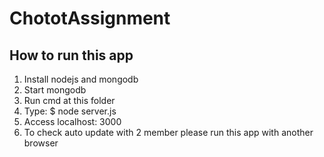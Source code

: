 # ChototAssignment
## How to run this app
1. Install nodejs and mongodb
2. Start mongodb
3. Run cmd at this folder
4. Type: $ node server.js
5. Access localhost: 3000
6. To check auto update with 2 member please run this app with another browser
